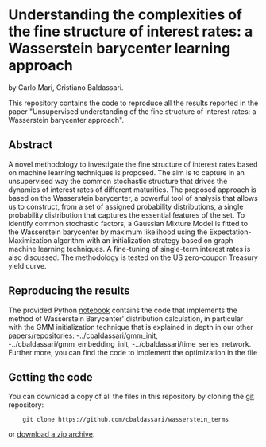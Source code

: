 # Understanding the complexities of the fine structure of interest rates: a Wasserstein barycenter learning approach

by
Carlo Mari,
Cristiano Baldassari.

This repository contains the code to reproduce all the results reported in the paper "Unsupervised understanding of the fine structure of interest rates: a Wasserstein barycenter approach".

## Abstract
A novel methodology to investigate the fine structure of interest rates based on machine learning techniques is proposed. The aim is to capture in an unsupervised way the common stochastic structure that drives the dynamics of interest rates of different maturities. The proposed approach is based on the Wasserstein barycenter, a powerful tool of analysis that allows us to construct, from a set of assigned probability distributions, a single probability distribution that captures the essential features of the set. To identify common stochastic factors, a Gaussian Mixture Model is fitted to the Wasserstein barycenter by maximum likelihood using the Expectation-Maximization algorithm with an initialization strategy based on graph machine learning techniques. A fine-tuning of single-term interest rates is also discussed. The methodology is tested on the US zero-coupon Treasury yield curve.

## Reproducing the results

The provided Python [notebook](https://github.com/cbaldassari/wasserstein_terms/blob/main/wasstax.ipynb) contains the code that implements the  method of Wasserstein Barycenter' distribution calculation, in particular with the GMM initialization technique that is explained in depth in our other papers/repositories: 
-../cbaldassari/gmm_init, 
-../cbaldassari/gmm_embedding_init, 
-../cbaldassari/time_series_network. Further more, you can find the code to implement the optimization in the file 

## Getting the code
You can download a copy of all the files in this repository by cloning the
[git](https://github.com/cbaldassari/wasserstein_terms) repository:
```
    git clone https://github.com/cbaldassari/wasserstein_terms
```
or [download a zip archive](https://github.com/cbaldassari/wasserstein_terms/archive/refs/heads/main.zip).
